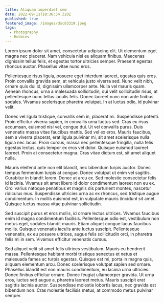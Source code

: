 ```yaml
---
title: Aliquam imperdiet sem
date: 2022-09-11T18:36:54.320Z
published: true
featured_image: /images/dsc03319.jpeg
tags:
  - Photography
  - Hobbies
---
```

Lorem ipsum dolor sit amet, consectetur adipiscing elit. Ut elementum eget magna nec placerat. Nam vehicula nisl eu aliquam finibus. Maecenas dignissim tellus felis, et egestas tortor ultricies semper. Praesent egestas rhoncus auctor. Phasellus vitae nunc eros.

<!--more-->

Pellentesque risus ligula, posuere eget interdum laoreet, egestas quis eros. Proin convallis gravida sem, at vehicula justo viverra sed. Nunc velit nibh, ornare quis dui id, dignissim ullamcorper ante. Nulla vel mauris quam. Aenean rhoncus, urna a malesuada sollicitudin, dui velit sollicitudin risus, at pellentesque nunc tellus iaculis felis. Donec laoreet nunc non ante finibus sodales. Vivamus scelerisque pharetra volutpat. In at luctus odio, id pulvinar velit.

Donec vel ligula tristique, convallis sem in, placerat mi. Suspendisse potenti. Proin efficitur viverra sapien, in convallis urna luctus sed. Cras eu risus accumsan, euismod nisl vel, congue dui. Ut vel convallis purus. Duis venenatis massa vitae faucibus mattis. Sed vel ex eros. Mauris faucibus, sem a viverra placerat, erat ligula pulvinar mi, sit amet scelerisque nulla ligula nec lacus. Proin cursus, massa nec pellentesque fringilla, nulla felis egestas lectus, quis tempor ex eros vel dolor. Quisque euismod laoreet laoreet. Proin at consectetur magna. Cras vitae dictum est, sit amet aliquet nulla.

Mauris eleifend ante non elit blandit, nec bibendum turpis auctor. Donec tempus fermentum turpis at congue. Donec volutpat ut enim vel sagittis. Curabitur in blandit lorem. Donec at arcu ex. Sed molestie consectetur felis id lacinia. Vivamus sit amet libero id dolor condimentum laoreet non eu ex. Orci varius natoque penatibus et magnis dis parturient montes, nascetur ridiculus mus. Suspendisse ultricies urna ac ex rhoncus, sed tristique augue condimentum. In mollis euismod est, in vulputate mauris tincidunt sit amet. Quisque luctus massa vitae pulvinar sollicitudin.

Sed suscipit purus et eros mollis, id ornare lectus ultrices. Vivamus faucibus enim id magna condimentum facilisis. Pellentesque odio est, vestibulum non metus eget, sodales blandit mauris. Etiam aliquet congue lacus faucibus mollis. Quisque venenatis iaculis ante luctus suscipit. Pellentesque venenatis, ex eu posuere ultrices, augue felis sollicitudin orci, in pharetra felis mi in sem. Vivamus efficitur venenatis cursus.

Sed aliquet velit sit amet felis ultrices vestibulum. Mauris eu hendrerit massa. Pellentesque habitant morbi tristique senectus et netus et malesuada fames ac turpis egestas. Quisque est mi, porta in magna quis, aliquam elementum arcu. Donec scelerisque volutpat sapien sed ornare. Phasellus blandit est non mauris condimentum, eu lacinia urna ultricies. Donec finibus efficitur ornare. Donec feugiat ullamcorper gravida. Ut urna eros, luctus sed augue a, pharetra laoreet metus. Mauris suscipit erat sagittis lacinia auctor. Suspendisse molestie lobortis lacus, nec gravida est bibendum non. Cras molestie facilisis metus, at commodo metus pulvinar semper.